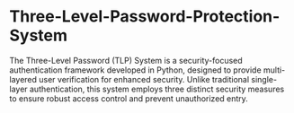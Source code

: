 # Three-Level-Password-Protection-System
The Three-Level Password (TLP) System is a security-focused authentication framework developed in Python, designed to provide multi-layered user verification for enhanced security. Unlike traditional single-layer authentication, this system employs three distinct security measures to ensure robust access control and prevent unauthorized entry.
